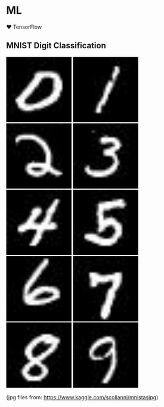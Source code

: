 # ML
❤️ TensorFlow

## MNIST Digit Classification

<p float="left">
    <img src="images/0.jpg" width="175">
    <img src="images/1.jpg" width="175">
    <img src="images/2.jpg" width="175">
    <img src="images/3.jpg" width="175">
    <img src="images/4.jpg" width="175">
    <img src="images/5.jpg" width="175">
    <img src="images/6.jpg" width="175">
    <img src="images/7.jpg" width="175">
    <img src="images/8.jpg" width="175">
    <img src="images/9.jpg" width="175">
</p>

(jpg files from: https://www.kaggle.com/scolianni/mnistasjpg)
